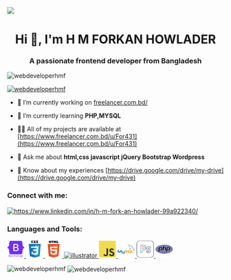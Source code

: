 
<img src="https://media.licdn.com/dms/image/v2/D4D16AQE_1aXMduxEyg/profile-displaybackgroundimage-shrink_350_1400/B4DZUuupdWGcAg-/0/1740245736247?e=1745452800&v=beta&t=7AAY8v-9t9oy6wNnKm7_brv6fRKbUZZiCUu_g-5vemA">

<h1 align="center">Hi 👋, I'm H M FORKAN HOWLADER</h1>
<h3 align="center">A passionate frontend developer from Bangladesh</h3>

<p align="left"> <img src="https://komarev.com/ghpvc/?username=webdeveloperhmf&label=Profile%20views&color=0e75b6&style=flat" alt="webdeveloperhmf" /> </p>

<p align="left"> <a href="https://github.com/ryo-ma/github-profile-trophy"><img src="https://github-profile-trophy.vercel.app/?username=webdeveloperhmf" alt="webdeveloperhmf" /></a> </p>

- 🔭 I’m currently working on [freelancer.com.bd/](https://www.freelancer.com.bd/u/For431)

- 🌱 I’m currently learning **PHP,MYSQL**

- 👨‍💻 All of my projects are available at [https://www.freelancer.com.bd/u/For431](https://www.freelancer.com.bd/u/For431)

- 💬 Ask me about **html,css javascript jQuery Bootstrap Wordpress**

- 📄 Know about my experiences [https://drive.google.com/drive/my-drive](https://drive.google.com/drive/my-drive)

<h3 align="left">Connect with me:</h3>
<p align="left">
<a href="https://linkedin.com/in/https://www.linkedin.com/in/h-m-fork-an-howlader-99a922340/" target="blank"><img align="center" src="https://raw.githubusercontent.com/rahuldkjain/github-profile-readme-generator/master/src/images/icons/Social/linked-in-alt.svg" alt="https://www.linkedin.com/in/h-m-fork-an-howlader-99a922340/" height="30" width="40" /></a>
</p>

<h3 align="left">Languages and Tools:</h3>
<p align="left"> <a href="https://getbootstrap.com" target="_blank" rel="noreferrer"> <img src="https://raw.githubusercontent.com/devicons/devicon/master/icons/bootstrap/bootstrap-plain-wordmark.svg" alt="bootstrap" width="40" height="40"/> </a> <a href="https://www.w3schools.com/css/" target="_blank" rel="noreferrer"> <img src="https://raw.githubusercontent.com/devicons/devicon/master/icons/css3/css3-original-wordmark.svg" alt="css3" width="40" height="40"/> </a> <a href="https://www.w3.org/html/" target="_blank" rel="noreferrer"> <img src="https://raw.githubusercontent.com/devicons/devicon/master/icons/html5/html5-original-wordmark.svg" alt="html5" width="40" height="40"/> </a> <a href="https://www.adobe.com/in/products/illustrator.html" target="_blank" rel="noreferrer"> <img src="https://www.vectorlogo.zone/logos/adobe_illustrator/adobe_illustrator-icon.svg" alt="illustrator" width="40" height="40"/> </a> <a href="https://developer.mozilla.org/en-US/docs/Web/JavaScript" target="_blank" rel="noreferrer"> <img src="https://raw.githubusercontent.com/devicons/devicon/master/icons/javascript/javascript-original.svg" alt="javascript" width="40" height="40"/> </a> <a href="https://www.mysql.com/" target="_blank" rel="noreferrer"> <img src="https://raw.githubusercontent.com/devicons/devicon/master/icons/mysql/mysql-original-wordmark.svg" alt="mysql" width="40" height="40"/> </a> <a href="https://www.photoshop.com/en" target="_blank" rel="noreferrer"> <img src="https://raw.githubusercontent.com/devicons/devicon/master/icons/photoshop/photoshop-line.svg" alt="photoshop" width="40" height="40"/> </a> <a href="https://www.php.net" target="_blank" rel="noreferrer"> <img src="https://raw.githubusercontent.com/devicons/devicon/master/icons/php/php-original.svg" alt="php" width="40" height="40"/> </a> </p>

<p><img align="left" src="https://github-readme-stats.vercel.app/api/top-langs?username=webdeveloperhmf&show_icons=true&locale=en&layout=compact" alt="webdeveloperhmf" /></p>

<p>&nbsp;<img align="center" src="https://github-readme-stats.vercel.app/api?username=webdeveloperhmf&show_icons=true&locale=en" alt="webdeveloperhmf" /></p>
